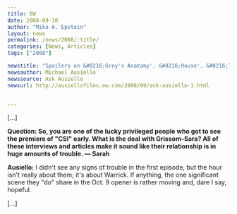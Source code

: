 ```yaml
---
title: EW
date: 2008-09-10
author: "Mika A. Epstein"
layout: news
permalink: /news/2008/:title/
categories: [News, Articles]
tags: ["2008"]

newstitle: "Spoilers on &#8216;Grey's Anatomy', &#8216;House', &#8216;The Office', &#8216;Prison Break', &#8216;Chuck', &#8216;Smallville', and More!"
newsauthor: Michael Ausiello  
newssource: Ask Ausiello
newsurl: http://ausiellofiles.ew.com/2008/09/ask-ausiello-1.html


---
```


[...]

**Question: So, you are one of the lucky privileged people who got to see the premiere of "CSI" early. What is the deal with Grissom-Sara? All of these interviews and articles make it sound like their relationship is in huge amounts of trouble. &#8212; Sarah**

**Ausiello:** I didn't see any signs of trouble in the first episode, but the hour isn't really about them; it's about Warrick. If anything, the one significant scene they "do" share in the Oct. 9 opener is rather moving and, dare I say, hopeful.

[...]  
